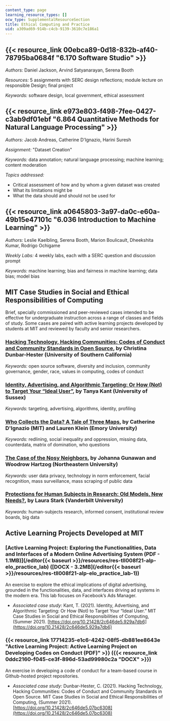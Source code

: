 ```yaml
---
content_type: page
learning_resource_types: []
ocw_type: SupplementalResourceSection
title: Ethical Computing and Practice
uid: a309ad69-914b-c4cb-9139-3610c7e186a1
---
```


{{< resource_link 00ebca89-0d18-832b-af40-78795ba0684f "6.170 Software Studio" >}}
---------------------------------------------------------------------------------------------

_Authors:_ Daniel Jackson, Arvind Satyanarayan, Serena Booth

_Resources:_ 5 assignments with SERC design reflections; module lecture on responsible Design; final project

_Keywords:_ software design, local government, ethical assessment

{{< resource_link e973e803-f498-7fee-0427-c3ab9df01ebf "6.864 Quantitative Methods for Natural Language Processing" >}}
------------------------------------------------------------------------------------------------------------------------------------------------------

_Authors:_ Jacob Andreas, Catherine D'Ignazio, Harini Suresh

_Assignment:_ "Dataset Creation"

_Keywords:_ data annotation; natural language processing; machine learning; content moderation

_Topics addressed:_

*   Critical assessment of how and by whom a given dataset was created
*   What its limitations might be
*   What the data should and should not be used for

{{< resource_link a0645803-3a97-da0c-e60a-49b15e47101c "6.036 Introduction to Machine Learning" >}}
---------------------------------------------------------------------------------------------------------------------

_Authors:_ Leslie Kaelbling, Serena Booth, Marion Boulicault, Dheekshita Kumar, Rodrigo Ochigame

_Weekly Labs:_ 4 weekly labs, each with a SERC question and discussion prompt

_Keywords:_ machine learning; bias and fairness in machine learning; data bias; model bias

MIT Case Studies in Social and Ethical Responsibilities of Computing
--------------------------------------------------------------------

Brief, specially commissioned and peer-reviewed cases intended to be effective for undergraduate instruction across a range of classes and fields of study. Some cases are paired with active learning projects developed by students at MIT and reviewed by faculty and senior researchers.

### [Hacking Technology, Hacking Communities: Codes of Conduct and Community Standards in Open Source](https://mit-serc.pubpub.org/pub/hacking-technology-hacking-communities/release/2), by Christina Dunbar-Hester (University of Southern California)

_Keywords:_ open source software, diversity and inclusion, community governance, gender, race, values in computing, codes of conduct

### [Identity, Advertising, and Algorithmic Targeting: Or How (Not) to Target Your “Ideal User”](https://mit-serc.pubpub.org/pub/identity-advertising-and-algorithmic-targeting/release/2), by Tanya Kant (University of Sussex)

_Keywords:_ targeting, advertising, algorithms, identity, profiling

### [Who Collects the Data? A Tale of Three Maps](https://mit-serc.pubpub.org/pub/bias-in-machine/release/1?readingCollection=40dca7f1), by Catherine D'Ignazio (MIT) and Lauren Klein (Emory University)

_Keywords:_ redlining, social inequality and oppression, missing data, counterdata, matrix of domination, who questions

### [The Case of the Nosy Neighbors](https://mit-serc.pubpub.org/pub/nosy-neighbors/release/2?readingCollection=40dca7f1), by Johanna Gunawan and Woodrow Hartzog (Northeastern University)

_Keywords:_ user data privacy, technology in norm enforcement, facial recognition, mass surveillance, mass scraping of public data

### [Protections for Human Subjects in Research: Old Models, New Needs?](https://mit-serc.pubpub.org/pub/protections-for-human-subjects/release/1), by Laura Stark (Vanderbilt University)

_Keywords:_ human-subjects research, informed consent, institutional review boards, big data

Active Learning Projects Developed at MIT
-----------------------------------------

### [Active Learning Project: Exploring the Functionalities, Data and Interfaces of a Modern Online Advertising System (PDF - 1.1MB)](/editor{{< baseurl >}}/resources/res-tll008f21-alp-elo_practice_lab) ([DOCX - 3.2MB](/editor{{< baseurl >}}/resources/res-tll008f21-alp-elo_practice_lab-1))

An exercise to explore the ethical implications of digital advertising, grounded in the functionalities, data, and interfaces driving ad systems in the modern era. This lab focuses on Facebook’s Ads Manager.

*   _Associated case study:_ Kant, T. (2021). Identity, Advertising, and Algorithmic Targeting: Or How (Not) to Target Your “Ideal User.” MIT Case Studies in Social and Ethical Responsibilities of Computing, (Summer 2021). [https://doi.org/10.21428/2c646de5.929a7db6](https://doi.org/10.21428/2c646de5.929a7db6)

### {{< resource_link 17714235-e1c6-4242-08f5-db881ee8643e "Active Learning Project: Active Learning Project on Developing Codes on Conduct (PDF)" >}} ({{< resource_link 0ddc2160-f045-ce3f-896d-53ad99980c2a "DOCX" >}})

An exercise in developing a code of conduct for a team-based course in Github-hosted project repositories. 

*   _Associated case study:_ Dunbar-Hester, C. (2021). Hacking Technology, Hacking Communities: Codes of Conduct and Community Standards in Open Source. MIT Case Studies in Social and Ethical Responsibilities of Computing, (Summer 2021). [https://doi.org/10.21428/2c646de5.07bc6308](https://doi.org/10.21428/2c646de5.07bc6308)